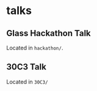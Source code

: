 talks
=====

## Glass Hackathon Talk

Located in ```hackathon/```.

## 30C3 Talk

Located in ```30C3/```
